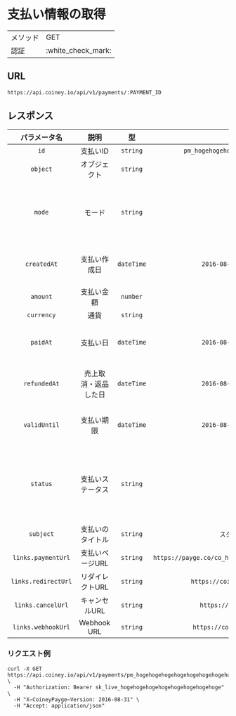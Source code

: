 # 支払い情報の取得

<table>
  <tr>
    <td>メソッド</td>
    <td>GET</td>
  </tr>
  <tr>
    <td>認証</td>
    <td>:white_check_mark:</td>
  </tr>
</table>

## URL

```
https://api.coiney.io/api/v1/payments/:PAYMENT_ID
```

## レスポンス

|パラメータ名|説明|型|例|備考|
|:----:|:----:|:----:|:----:|:----:|
|`id`|支払いID|`string`|`pm_hogehogehogehogehogehogehogehoge`||
|`object`|オブジェクト|`string`|`payment`||
|`mode`|モード|`string`|`live`|本番環境: `live`、テスト環境: `test`|
|`createdAt`|支払い作成日|`dateTime`|`2016-08-14T21:57:20+09:00`|`ISO 8601`フォーマット。|
|`amount`|支払い金額|`number`|`100`||
|`currency`|通貨|`string`|`jpy`||
|`paidAt`|支払い日|`dateTime`|`2016-08-14T21:57:20+09:00`|`ISO 8601`フォーマット。|
|`refundedAt`|売上取消・返品した日|`dateTime`|`2016-08-14T21:57:20+09:00`|`ISO 8601`フォーマット。|
|`validUntil`|支払い期限|`dateTime`|`2016-08-14T21:57:20+09:00`|`ISO 8601`フォーマット。|
|`status`|支払いステータス|`string`|`open`|支払いステータスに関して、詳しくは[こちら](/user-guides/status.md)|
|`subject`|支払いのタイトル|`string`|`スタンダードプラン`||
|`links.paymentUrl`|支払いページURL|`string`|`https://payge.co/co_hogehogehogehogehogehogehogehoge`||
|`links.redirectUrl`|リダイレクトURL|`string`|`https://coiney.com/redirect	`||
|`links.cancelUrl`|キャンセルURL|`string`|`https://coiney.com/cancel	`||
|`links.webhookUrl`|Webhook URL|`string`|`https://coiney.com/webhook	`||

### リクエスト例

```
curl -X GET https://api.coiney.io/api/v1/payments/pm_hogehogehogehogehogehogehogehoge \
  -H "Authorization: Bearer sk_live_hogehogehogehogehogehogehogehoge" \
  -H "X−CoineyPayge−Version: 2016-08-31" \
  -H "Accept: application/json"
```
